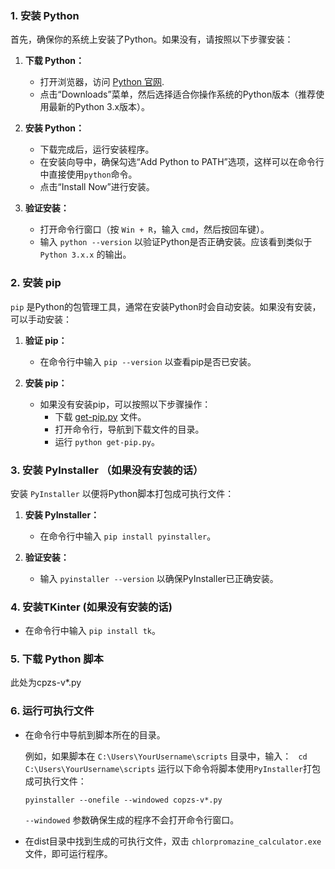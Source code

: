 
### 1. 安装 Python
首先，确保你的系统上安装了Python。如果没有，请按照以下步骤安装：

1. **下载 Python：**
   - 打开浏览器，访问 [Python 官网](https://www.python.org/).
   - 点击“Downloads”菜单，然后选择适合你操作系统的Python版本（推荐使用最新的Python 3.x版本）。

2. **安装 Python：**
   - 下载完成后，运行安装程序。
   - 在安装向导中，确保勾选“Add Python to PATH”选项，这样可以在命令行中直接使用`python`命令。
   - 点击“Install Now”进行安装。

3. **验证安装：**
   - 打开命令行窗口（按 `Win + R`，输入 `cmd`，然后按回车键）。
   - 输入 `python --version` 以验证Python是否正确安装。应该看到类似于 `Python 3.x.x` 的输出。

### 2. 安装 pip
`pip` 是Python的包管理工具，通常在安装Python时会自动安装。如果没有安装，可以手动安装：

1. **验证 pip：**
   - 在命令行中输入 `pip --version` 以查看pip是否已安装。

2. **安装 pip：**
   - 如果没有安装pip，可以按照以下步骤操作：
     - 下载 [get-pip.py](https://bootstrap.pypa.io/get-pip.py) 文件。
     - 打开命令行，导航到下载文件的目录。
     - 运行 `python get-pip.py`。

### 3. 安装 PyInstaller （如果没有安装的话）
安装 `PyInstaller` 以便将Python脚本打包成可执行文件：

1. **安装 PyInstaller：**
   - 在命令行中输入 `pip install pyinstaller`。

2. **验证安装：**
   - 输入 `pyinstaller --version` 以确保PyInstaller已正确安装。

### 4. 安装TKinter (如果没有安装的话)
- 在命令行中输入 `pip install tk`。

### 5. 下载 Python 脚本

此处为cpzs-v*.py

### 6. 运行可执行文件

- 在命令行中导航到脚本所在的目录。

	例如，如果脚本在 `C:\Users\YourUsername\scripts` 目录中，输入：
`
cd C:\Users\YourUsername\scripts`
运行以下命令将脚本使用`PyInstaller`打包成可执行文件：

	`pyinstaller --onefile --windowed copzs-v*.py`
	
	`--windowed` 参数确保生成的程序不会打开命令行窗口。
	
- 在dist目录中找到生成的可执行文件，双击 `chlorpromazine_calculator.exe` 文件，即可运行程序。



